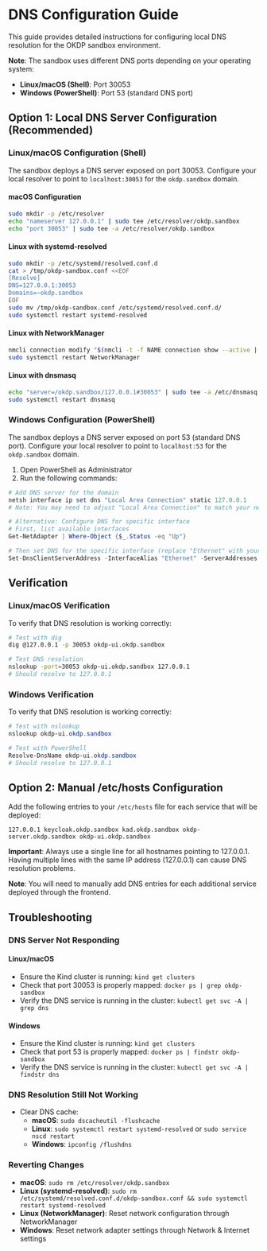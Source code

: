 # DNS Configuration Guide

This guide provides detailed instructions for configuring local DNS resolution for the OKDP sandbox environment.

**Note**: The sandbox uses different DNS ports depending on your operating system:
- **Linux/macOS (Shell)**: Port 30053
- **Windows (PowerShell)**: Port 53 (standard DNS port)

## Option 1: Local DNS Server Configuration (Recommended)

### Linux/macOS Configuration (Shell)

The sandbox deploys a DNS server exposed on port 30053. Configure your local resolver to point to `localhost:30053` for the `okdp.sandbox` domain.

#### macOS Configuration

```bash
sudo mkdir -p /etc/resolver
echo "nameserver 127.0.0.1" | sudo tee /etc/resolver/okdp.sandbox
echo "port 30053" | sudo tee -a /etc/resolver/okdp.sandbox
```

#### Linux with systemd-resolved

```bash
sudo mkdir -p /etc/systemd/resolved.conf.d
cat > /tmp/okdp-sandbox.conf <<EOF
[Resolve]
DNS=127.0.0.1:30053
Domains=~okdp.sandbox
EOF
sudo mv /tmp/okdp-sandbox.conf /etc/systemd/resolved.conf.d/
sudo systemctl restart systemd-resolved
```

#### Linux with NetworkManager

```bash
nmcli connection modify "$(nmcli -t -f NAME connection show --active | head -n1)" ipv4.dns-search "okdp.sandbox" ipv4.dns "127.0.0.1:30053"
sudo systemctl restart NetworkManager
```

#### Linux with dnsmasq

```bash
echo "server=/okdp.sandbox/127.0.0.1#30053" | sudo tee -a /etc/dnsmasq.conf
sudo systemctl restart dnsmasq
```

### Windows Configuration (PowerShell)

The sandbox deploys a DNS server exposed on port 53 (standard DNS port). Configure your local resolver to point to `localhost:53` for the `okdp.sandbox` domain.

1. Open PowerShell as Administrator
2. Run the following commands:
```powershell
# Add DNS server for the domain
netsh interface ip set dns "Local Area Connection" static 127.0.0.1
# Note: You may need to adjust "Local Area Connection" to match your network interface name

# Alternative: Configure DNS for specific interface
# First, list available interfaces
Get-NetAdapter | Where-Object {$_.Status -eq "Up"}

# Then set DNS for the specific interface (replace "Ethernet" with your interface name)
Set-DnsClientServerAddress -InterfaceAlias "Ethernet" -ServerAddresses "127.0.0.1"
```

## Verification

### Linux/macOS Verification

To verify that DNS resolution is working correctly:

```bash
# Test with dig
dig @127.0.0.1 -p 30053 okdp-ui.okdp.sandbox

# Test DNS resolution
nslookup -port=30053 okdp-ui.okdp.sandbox 127.0.0.1
# Should resolve to 127.0.0.1
```

### Windows Verification

To verify that DNS resolution is working correctly:

```powershell
# Test with nslookup
nslookup okdp-ui.okdp.sandbox

# Test with PowerShell
Resolve-DnsName okdp-ui.okdp.sandbox
# Should resolve to 127.0.0.1
```

## Option 2: Manual /etc/hosts Configuration

Add the following entries to your `/etc/hosts` file for each service that will be deployed:
```
127.0.0.1 keycloak.okdp.sandbox kad.okdp.sandbox okdp-server.okdp.sandbox okdp-ui.okdp.sandbox 
```

**Important**: Always use a single line for all hostnames pointing to 127.0.0.1. Having multiple lines with the same IP address (127.0.0.1) can cause DNS resolution problems.

**Note**: You will need to manually add DNS entries for each additional service deployed through the frontend.


## Troubleshooting

### DNS Server Not Responding

#### Linux/macOS
- Ensure the Kind cluster is running: `kind get clusters`
- Check that port 30053 is properly mapped: `docker ps | grep okdp-sandbox`
- Verify the DNS service is running in the cluster: `kubectl get svc -A | grep dns`

#### Windows
- Ensure the Kind cluster is running: `kind get clusters`
- Check that port 53 is properly mapped: `docker ps | findstr okdp-sandbox`
- Verify the DNS service is running in the cluster: `kubectl get svc -A | findstr dns`

### DNS Resolution Still Not Working
- Clear DNS cache:
  - **macOS**: `sudo dscacheutil -flushcache`
  - **Linux**: `sudo systemctl restart systemd-resolved` or `sudo service nscd restart`
  - **Windows**: `ipconfig /flushdns`

### Reverting Changes
- **macOS**: `sudo rm /etc/resolver/okdp.sandbox`
- **Linux (systemd-resolved)**: `sudo rm /etc/systemd/resolved.conf.d/okdp-sandbox.conf && sudo systemctl restart systemd-resolved`
- **Linux (NetworkManager)**: Reset network configuration through NetworkManager
- **Windows**: Reset network adapter settings through Network & Internet settings